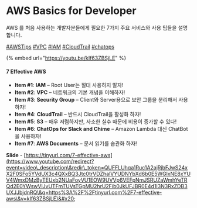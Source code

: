# AWS Basics for Developer

AWS 를 처음 사용하는 개발자분들에게 필요한 7가지 주요 서비스와 사용 팁들을 설명합니다.

[#AWSTips](https://www.youtube.com/hashtag/awstips) [#VPC](https://www.youtube.com/hashtag/vpc) [#IAM](https://www.youtube.com/hashtag/iam) [#CloudTrail](https://www.youtube.com/hashtag/cloudtrail) [#chatops](https://www.youtube.com/hashtag/chatops)

{% embed url="https://youtu.be/kIf63ZBSjLE" %}

#### 7 Effective AWS

* **Item #1**: **IAM** – Root User는 절대 사용하지 말자!
* **Item #2**: **VPC** – 네트워크의 기본 개념을 이해하자!
* **Item #3**: **Security Group** – Client와 Server용으로 보안 그룹을 분리해서 사용하자!
* **Item #4**: **CloudTrail** – 반드시 CloudTrail을 활성화 하자!
* **Item #5**: **S3** – 매우 저렴하지만, 사소한 실수 때문에 비용이 증가할 수 있다!
* **Item #6**: **ChatOps for Slack and Chime** – Amazon Lambda 대신 ChatBot을 사용하자!
* **Item #7**: **AWS Documents** – 문서 읽기를 습관화 하자!&#x20;

**Slide** - [https://tinyurl.com/7-effective-aws](https://www.youtube.com/redirect?event=video\_description\&redir\_token=QUFFLUhqa1Ruc1A2ajRjbFJwS24xX2F0SFo5YVdUX3c4QXxBQ3Jtc0trVDZhalVYUDNYbXd6b0E5WGlxNE8xYUV4WmxDMzByTEUxb2NUaFoyVU1EOW9UVVp6VEFpNmJSRUZaWmhYeTRQd2E0YWswVlJvUTFmTUVsTGpMU2hrU2Fib0JkUFJBR0E4d1I3N3RxZDB3UXJJbjdnRQ\&q=https%3A%2F%2Ftinyurl.com%2F7-effective-aws\&v=kIf63ZBSjLE)&#x20;
